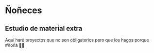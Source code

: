 # Ñoñeces
## Estudio de material extra

Aquí haré proyectos que no son obligatorios pero que los hagos porque #ñoña 💁🏻‍
